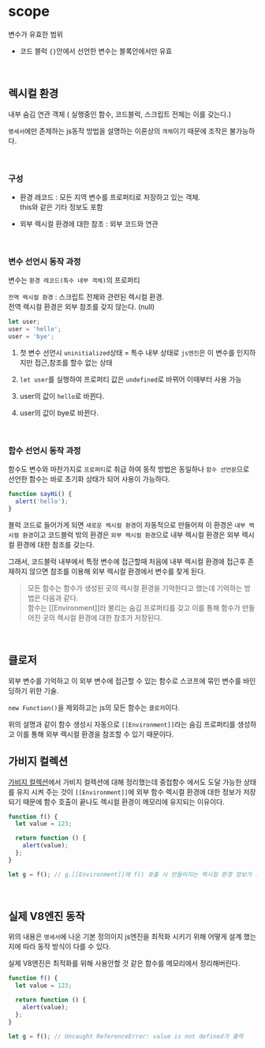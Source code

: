 # scope

변수가 유효한 범위

- 코드 블럭 `{}`안에서 선언한 변수는 블록안에서만 유효

<br>

## 렉시컬 환경

내부 숨김 연관 객체 ( 실행중인 함수, 코드블럭, 스크립트 전체는 이를 갖는다.)

`명세서`에만 존제하는 js동작 방법을 설명하는 이론상의 `객체`이기 때문에 조작은 불가능하다.

<br>

### 구성

- 환경 레코드 : 모든 지역 변수를 프로퍼티로 저장하고 있는 객체.
  <br>this와 같은 기타 정보도 포함

- 외부 렉시컬 환경에 대한 참조 : 외부 코드와 연관

<br>

### 변수 선언시 동작 과정

변수는 `환경 레코드(특수 내부 객체)`의 프로퍼티

`전역 렉시컬 환경` : 스크립트 전체와 관련된 렉시컬 환경.
<br>전역 렉시컬 환경은 외부 참조를 갖지 않는다. (null)

```js
let user;
user = 'hello';
user = 'bye';
```

1. 첫 변수 선언시 `uninitialized`상태 = 특수 내부 상태로 `js엔진`은 이 변수를 인지하지만 접근,참조를 할수 없는 상태

1. `let user`를 실행하여 프로퍼티 값은 `undefined`로 바뀌어 이때부터 사용 가능

1. user의 값이 `hello`로 바뀐다.
1. user의 값이 bye로 바뀐다.

<br>

### 함수 선언시 동작 과정

함수도 변수와 마찬가지로 `프로퍼티`로 취급 하여 동작 방법은 동일하나 `함수 선언문`으로 선언한 함수는 바로 초기화 상태가 되어 사용이 가능하다.

```js
function sayHi() {
  alert('hello');
}
```

블럭 코드로 들어가게 되면 `새로운 렉시컬 환경`이 자동적으로 만들어져 이 환경은 `내부 렉시컬 환경`이고 코드블럭 밖의 환경은 `외부 렉시컬 환경`으로 내부 렉시컬 환경은 외부 렉시컬 환경에 대한 참조를 갖는다.

그래서, 코드블럭 내부에서 특정 변수에 접근할때 처음에 내부 렉시컬 환경에 접근후 존재하지 않으면 참조를 이용해 외부 렉시컬 환경에서 변수를 찾게 된다.

> 모든 함수는 함수가 생성된 곳의 렉시컬 환경을 기억한다고 했는데 기억하는 방법은 다음과 같다.<br>
> 함수는 [[Environment]]라 불리는 숨김 프로퍼티를 갖고 이를 통해 함수가 만들어진 곳의 렉시컬 환경에 대한 참조가 저장된다.

<br>

## 클로저

외부 변수를 기억하고 이 외부 변수에 접근할 수 있는 함수로 스코프에 묶인 변수를 바인딩하기 위한 기술.

`new Function()`을 제외하고는 js의 모든 함수는 `클로저`이다.

위의 설명과 같이 함수 생성시 자동으로 `[[Environment]]`라는 숨김 프로퍼티를 생성하고 이를 통해 외부 렉시컬 환경을 참조할 수 있기 때문이다.

## 가비지 컬렉션

[가비지 컬렉션](./garbageCollection.md)에서 가비지 컬렉션에 대해 정리했는데 중첩함수 에서도 도달 가능한 상태를 유지 시켜 주는 것이 `[[Environment]]`에 외부 함수 렉시컬 환경에 대한 정보가 저장되기 때문에 함수 호출이 끝나도 렉시컬 환경이 메모리에 유지되는 이유이다.

```js
function f() {
  let value = 123;

  return function () {
    alert(value);
  };
}

let g = f(); // g.[[Environment]]에 f() 호출 시 만들어지는 렉시컬 환경 정보가 저장됩니다.
```

<br>

## 실제 V8엔진 동작

위의 내용은 `명세서`에 나온 기본 정의이지 js엔진을 최적화 시키기 위해 어떻게 설계 했는지에 따라 동작 방식이 다를 수 있다.

실제 V8엔진은 최적화를 위해 사용안할 것 같은 함수를 메모리에서 정리해버린다.

```js
function f() {
  let value = 123;

  return function () {
    alert(value);
  };
}

let g = f(); // Uncaught ReferenceError: value is not defined가 출력
```
